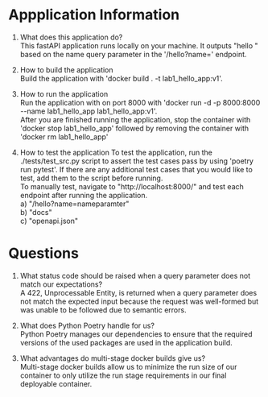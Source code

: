 # Appplication Information
1) What does this application do?  
  This fastAPI application runs locally on your machine. It outputs "hello <name>" based on the name query parameter in the '/hello?name=<name>' endpoint. 

2)  How to build the application  
  Build the application with 'docker build . -t lab1_hello_app:v1'.

3)  How to run the application  
  Run the application with  on port 8000 with 'docker run -d -p 8000:8000 --name lab1_hello_app lab1_hello_app:v1'.  
    After you are finished running the application, stop the container with 'docker stop lab1_hello_app' followed by removing the container with 'docker rm lab1_hello_app'

4)  How to test the application
To test the application, run the ./tests/test_src.py script to assert the test cases pass by using 'poetry run pytest'. If there are any additional test cases that you would like to test, add them to the script before running.  
  To manually test, navigate to "http://localhost:8000/" and test each endpoint after running the application.  
    a) "/hello?name=nameparamter"  
    b) "docs"  
    c) "openapi.json"

# Questions
1) What status code should be raised when a query parameter does not match our expectations?  
  A 422, Unprocessable Entity, is returned when a query parameter does not match the expected input because the request was well-formed but was unable to be followed due to semantic errors.

2) What does Python Poetry handle for us?  
  Python Poetry manages our dependencies to ensure that the required versions of the used packages are used in the application build. 

3) What advantages do multi-stage docker builds give us?  
  Multi-stage docker builds allow us to minimize the run size of our container to only utilize the run stage requirements in our final deployable container. 